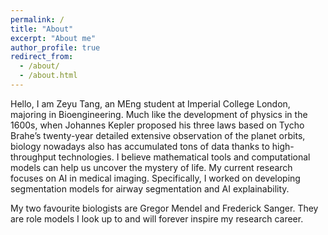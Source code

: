 ```yaml
---
permalink: /
title: "About"
excerpt: "About me"
author_profile: true
redirect_from: 
  - /about/
  - /about.html
---
```


Hello, I am Zeyu Tang, an MEng student at Imperial College London, majoring in Bioengineering. Much like the development of physics in the 1600s, when Johannes Kepler proposed his three laws based on Tycho Brahe’s twenty-year detailed extensive observation of the planet orbits, biology nowadays also has accumulated tons of data thanks to high-throughput technologies. I believe mathematical tools and computational models can help us uncover the mystery of life. My current research focuses on AI in medical imaging. Specifically, I worked on developing segmentation models for airway segmentation and AI explainability. 

My two favourite biologists are Gregor Mendel and Frederick Sanger. They are role models I look up to and will forever inspire my research career.

